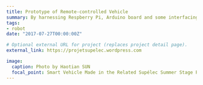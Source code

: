 ```yaml
---
title: Prototype of Remote-controlled Vehicle 
summary: By harnessing Respberry Pi, Arduino board and some interfacing circuits, we managed to synthesize a remote-controlled vehicle model which could send the real-time streaming and receive the control signal from the dedicated website.  <br>This project was part of my summer stage in the energy departement in Supélec. I recorded in detail(in French) throughout the developping process in one of my blog. Just click to check it out :) 
tags:
- robot
date: "2017-07-27T00:00:00Z"

# Optional external URL for project (replaces project detail page).
external_link: https://projetsupelec.wordpress.com

image:
  caption: Photo by Haotian SUN
  focal_point: Smart Vehicle Made in the Related Supélec Summer Stage Project.
---
```

